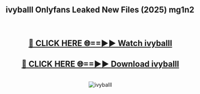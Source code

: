 <h2>ivyballl Onlyfans Leaked New Files (2025) mg1n2</h2>
<br>
<div align="center">
<h2><a href="https://mediafiles.top/ivyballl&ref=git" rel="nofollow">🔴 CLICK HERE 🌐==►► Watch ivyballl</a></h2>
<h2><a href="https://mediafiles.top/ivyballl&ref=git" rel="nofollow">🔴 CLICK HERE 🌐==►► Download ivyballl</a></h2>
<br>
<a href="https://mediafiles.top/ivyballl&ref=git" rel="nofollow" data-target="animated-image.originalLink"><img src="https://i.ibb.co.com/xMMVF88/686577567.gif" alt="ivyballl" style="max-width: 100%; display: inline-block;" data-target="animated-image.originalImage"></a>
</div>
<br>
<br>